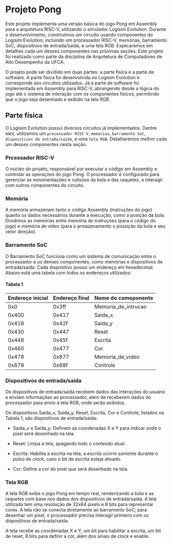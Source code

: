 
# Projeto Pong 

Este projeto implementa uma versão básica do jogo Pong em Assembly para a arquitetura RISC-V, utilizando o simulador Logisim Evolution. Durante o desenvolvimento, construímos um circuito usando componentes do Logisim Evolution, incluindo um processador RISC-V, memórias, barramento SoC, dispositivos de entrada/saída, e uma tela RGB. Explicaremos em detalhes cada um desses componentes nas próximas seções. Este projeto foi realizado como parte da disciplina de Arquitetura de Computadores de Alto Desempenho da UFCA.

O projeto pode ser dividido em duas partes: a parte física e a parte de software. A parte física foi desenvolvida no Logisim Evolution e corresponde aos circuitos utilizados. Já a parte de software foi implementada em Assembly para RISC-V, abrangendo desde a lógica do jogo até o sistema de interação com os componentes físicos, permitindo que o jogo seja desenhado e exibido na tela RGB.

## Parte física 

O Logisim Evolution possui diversos circuitos já implementados. Dentre eles, utilizamos um `processador RISC-V`, `memórias`, `barramento SoC`, `dispositivos de entrada/saída`, e uma `tela RGB`. Detalharemos melhor cada um desses componentes nesta seção.

### Prcessador RISC-V
O núcleo do projeto, responsável por executar o código em Assembly e controlar as operações do jogo Pong. O processador é configurado para gerenciar as movimentações e colisões da bola e das raquetes, e interagir com outros componentes do circuito.

### Memória

A memória armazenam tanto o código Assembly (instruções do jogo) quanto os dados necessários durante a execução, como a posição da bola. Dividimos as memórias entre memória de instruções (para o código do jogo) e memória de video (para o armazenamento o possição da bola e seu vetor direção).

### Barramento SoC
O Barramento SoC funciona como um sistema de comunicação entre o processador e os demais componentes, como memórias e dispositivos de entrada/saída. Cada dispositivo possui um endereço em hexadecimal. Abaixo está uma tabela com todos os endereços utilizados:

#### Tabela 1
| Endereço inicial | Endereço final | Nome do comoponente|
|------------------|----------------|--------------------|
| 0x0              | 0x3ff          | Memoria_de_intrucao|
| 0x400            | 0x417          | Saida_x            |
| 0x418            | 0x42f          | Saida_y            |
| 0x430            | 0x447          | Reset              |
| 0x448            | 0x45f          | Escrita            |
| 0x460            | 0x477          | Cor                |
| 0x478            | 0x877          | Memoria_de_video   |
| 0x878            | 0x88f          | Controle           |

### Dispositivos de entrada/saída
Os dispositivos de entrada/saída recebem dados das interações do usuário e enviam informações ao processador, além de receberem dados do processador para envio à tela RGB, onde serão exibidos.

Os dispositivos Saída_x, Saída_y, Reset, Escrita, Cor e Controle, listados na Tabela 1, são dispositivos de entrada/saída:

- Saída_x e Saída_y: Definem as coordenadas X e Y para indicar onde o pixel será desenhado na tela.

- Reset: Limpa a tela, apagando todo o conteúdo atual.

- Escrita: Habilita a escrita na tela; a escrita ocorre somente durante o pulso de clock, caso o bit de escrita esteja ativado.

- Cor: Define a cor do pixel que será desenhado na tela.  

### Tela RGB
A tela RGB exibe o jogo Pong em tempo real, renderizando a bola e as raquetes com base nos dados dos dispositivos de entrada/saída. A tela utilizada tem uma resolução de 32x64 pixels e 8 bits para representar cores. A tela não se conecta diretamente ao barramento SoC; para desenhar um pixel, o processador precisa interagir primeiro com os dispositivos de entrada/saída.

A tela recebe as coordenadas X e Y, um bit para habilitar a escrita, um bit de reset, 8 bits para definir a cor, além dos sinais de clock e enable.






